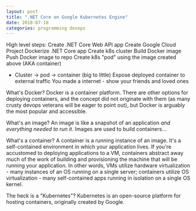 ```yaml
---
layout: post
title: ".NET Core on Google Kubernetes Engine"
date: 2018-07-18
categories: programming devops
---
```

High level steps:
Create .NET Core Web API app
Create Google Cloud Project
Dockerize .NET Core app
Create k8s cluster
Build Docker image
Push Docker image to repo
Create k8s "pod" using the image created above (AKA container)
- Cluster -> pod -> container (big to little)
Expose deployed container to external traffic
You made a internet - show your friends and loved ones




What's Docker? Docker is a container platform. There are other options for deploying containers, and the concept did not originate with them (as many crusty devops veterans will be eager to point out), but Docker is arguably the most popular and accessible.

What's an image? An image is like a snapshot of an application *and everything needed to run it*. Images are used to build containers...

What's a container? A container is a running instance of an image. It's a self-contained environment in which your application lives. If you're accustomed to deploying applications to a VM, containers abstract away much of the work of building and provisioning the machine that will be running your application. In other words, VMs utilize hardware virtualization - many instances of an OS running on a single server; containers utilize OS virtualization - many self-contained apps running in isolation on a single OS kernel.

The heck is a "Kubernetes"? Kubernetes is an open-source platform for hosting containers, originally created by Google.
